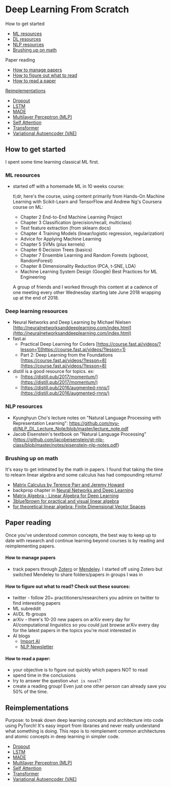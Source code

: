 # Deep Learning From Scratch
How to get started
- [ML resources](#ml-resources)
- [DL resources](#deep-learning-resources)
- [NLP resources](#nlp-resources)
- [Brushing up on math](#brushing-up-on-math)

Paper reading
- [How to manage papers](#how-to-manage-papers)
- [How to figure out what to read](#how-to-figure-out-what-to-read-check-out-these-sources)
- [How to read a paper](#how-to-read-a-paper)

[Reimplementations](#reimplementations)
- [Dropout](dropout.py)
- [LSTM](LSTM.py)
- [MADE](MADE.py)
- [Multilayer Perceptron (MLP)](mlp.py)
- [Self Attention](self_attention.py)
- [Transformer](transformer.py)
- [Variational Autoencoder (VAE)](VAE.py)

## How to get started
I spent some time learning classical ML first. 

### ML resources

- started off with a homemade ML in 10 weeks course:

    tl;dr, here's the course, using content primarily from Hands-On Machine Learning with Scikit-Learn and TensorFlow and Andrew Ng's Coursera course on ML:
    - Chapter 2 End-to-End Machine Learning Project
    - Chapter 3 Classification (precision/recall, multiclass)
    - Text feature extraction (from sklearn docs)
    - Chapter 4 Training Models (linear/logistic regression, regularization)
    - Advice for Applying Machine Learning
    - Chapter 5 SVMs (plus kernels)
    - Chapter 6 Decision Trees (basics)
    - Chapter 7 Ensemble Learning and Random Forests (xgboost, RandomForest)
    -  Chapter 8 Dimensionality Reduction (PCA, t-SNE, LDA)
    - Machine Learning System Design
    (Google) Best Practices for ML Engineering
    
    A group of friends and I worked through this content at a cadence of one meeting every other Wednesday starting late June 2018 wrapping up at the end of 2018. 

### Deep learning resources

- Neural Networks and Deep Learning by Michael Nielsen [http://neuralnetworksanddeeplearning.com/index.html](http://neuralnetworksanddeeplearning.com/index.html)
- fast.ai
    - Practical Deep Learning for Coders [https://course.fast.ai/videos/?lesson=1](https://course.fast.ai/videos/?lesson=1)
    - Part 2: Deep Learning from the Foundations [https://course.fast.ai/videos/?lesson=8](https://course.fast.ai/videos/?lesson=8)
- distill is a good resource for topics. ex:
    - [https://distill.pub/2017/momentum/](https://distill.pub/2017/momentum/)
    - [https://distill.pub/2016/augmented-rnns/](https://distill.pub/2016/augmented-rnns/)

### NLP resources

- Kyunghyun Cho's lecture notes on "Natural Language Processing with Representation Learning": https://github.com/nyu-dl/NLP_DL_Lecture_Note/blob/master/lecture_note.pdf
- Jacob Eisenstein's textbook on "Natural Language Processing" (https://github.com/jacobeisenstein/gt-nlp-class/blob/master/notes/eisenstein-nlp-notes.pdf)

### Brushing up on math 
It's easy to get intimated by the math in papers. I found that taking the time to relearn linear algebra and some calculus has had compounding returns!

- [Matrix Calculus by Terence Parr and Jeremy Howard](https://explained.ai/matrix-calculus/)
- backprop chapter in [Neural Networks and Deep Learning](http://neuralnetworksanddeeplearning.com/chap2.html)
- [Matrix Algebra - Linear Algebra for Deep Learning](https://www.quantstart.com/articles/matrix-algebra-linear-algebra-for-deep-learning-part-2)
- [3blue1brown for practical and visual linear algebra](https://www.3blue1brown.com/essence-of-linear-algebra-page)
- [for theoretical linear algebra: Finite Dimensional Vector Spaces](https://www.amazon.com/Finite-Dimensional-Vector-Spaces-Paul-Halmos/dp/178139573X)

## Paper reading

Once you've understood common concepts, the best way to keep up to date with research and continue learning beyond courses is by reading and reimplementing papers.
#### How to manage papers
- track papers through [Zotero](https://www.zotero.org/) or [Mendeley](https://www.mendeley.com/). I started off using Zotero but switched Mendeley to share folders/papers in groups I was in
    
#### How to figure out what to read? Check out these sources:
 - twitter - follow 20+ practitioners/researchers you admire on twitter to find interesting papers
 - ML subreddit
 - AI/DL fb groups
 - arXiv - there's 10-20 new papers on arXiv every day for AI/computational linguistics so you could just browse arXiv every day for the latest papers in the topics you're most interested in
 - AI blogs
     - [Import AI](https://jack-clark.net/)
     - [NLP Newsletter](https://github.com/dair-ai/nlp_newsletter) 
 
#### How to read a paper:
 - your objective is to figure out quickly which papers NOT to read
- spend time in the conclusions 
- try to answer the question `what is novel`?
- create a reading group! Even just one other person can already save you 50% of the time.

## Reimplementations 
Purpose: to break down deep learning concepts and architecture into code using PyTorch! It's easy import from libraries and never really understand what something is doing. This repo is to reimplement common architectures and atomic concepts in deep learning in simpler code. 

- [Dropout](dropout.py)
- [LSTM](LSTM.py)
- [MADE](MADE.py)
- [Multilayer Perceptron (MLP)](mlp.py)
- [Self Attention](self_attention.py)
- [Transformer](transformer.py)
- [Variational Autoencoder (VAE)](VAE.py)
